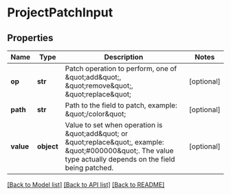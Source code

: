 # ProjectPatchInput

## Properties

Name | Type | Description | Notes
------------ | ------------- | ------------- | -------------
**op** | **str** | Patch operation to perform, one of \&quot;add\&quot;, \&quot;remove\&quot;, \&quot;replace\&quot; | [optional] 
**path** | **str** | Path to the field to patch, example: \&quot;/color\&quot; | [optional] 
**value** | **object** | Value to set when operation is \&quot;add\&quot; or \&quot;replace\&quot;, example: \&quot;#000000\&quot;. The value type actually depends on the field being patched. | [optional] 

[[Back to Model list]](../README.md#documentation-for-models) [[Back to API list]](../README.md#documentation-for-api-endpoints) [[Back to README]](../README.md)


